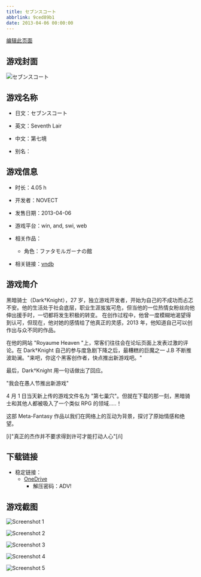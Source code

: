 ```yaml
---
title: セブンスコート
abbrlink: 9ced89b1
date: 2013-04-06 00:00:00
---
```

[编辑此页面](https://github.com/ACG-3/ADV3-source/blob/main/source/_posts/games/%E3%82%BB%E3%83%96%E3%83%B3%E3%82%B9%E3%82%B3%E3%83%BC%E3%83%88.md)

## 游戏封面

![セブンスコート](https://pan.timero.xyz/d/onedrive/img_lib_001/%E3%82%BB%E3%83%96%E3%83%B3%E3%82%B9%E3%82%B3%E3%83%BC%E3%83%88_cover.avif)


## 游戏名称

- 日文：セブンスコート
- 英文：Seventh Lair
- 中文：第七境

- 别名：


## 游戏信息

- 时长：4.05 h
- 开发者：NOVECT
- 发售日期：2013-04-06
- 游戏平台：win, and, swi, web
- 相关作品：
   - 角色：ファタモルガーナの館

- 相关链接：[vndb](https://vndb.org/v14878)


## 游戏简介

黑暗骑士（Dark†Knight），27 岁，独立游戏开发者，开始为自己的不成功而忐忑不安。他的生活处于社会底层，职业生涯岌岌可危，但当他的一位热情女粉丝向他伸出援手时，一切都将发生积极的转变。
在创作过程中，他曾一度模糊地渴望得到认可，但现在，他对她的感情给了他真正的灵感，2013 年，他知道自己可以创作出与众不同的作品。

在他的网站 "Royaume Heaven "上，常客们往往会在论坛页面上发表过激的评论。在 Dark†Knight 自己的参与度急剧下降之后，最糟糕的巨魔之一 J.B 不断推波助澜。"来吧，你这个黑客创作者，快点推出新游戏吧。"

最后，Dark†Knight 用一句话做出了回应。

"我会在愚人节推出新游戏"

4 月 1 日当天新上传的游戏文件名为 "第七巢穴"。但就在下载的那一刻，黑暗骑士和其他人都被吸入了一个类似 RPG 的领域.....！

这部 Meta-Fantasy 作品以我们在网络上的互动为背景，探讨了原始情感和绝望。

[i]"真正的杰作并不要求得到许可才能打动人心"[/i]




## 下载链接

- 稳定链接：
    - [OneDrive](https://pan.timero.xyz/onedrive/adv_lib_001/%E3%82%BB%E3%83%96%E3%83%B3%E3%82%B9%E3%82%B3%E3%83%BC%E3%83%88)
        - 解压密码：ADV!



## 游戏截图


![Screenshot 1](https://pan.timero.xyz/d/onedrive/img_lib_001/%E3%82%BB%E3%83%96%E3%83%B3%E3%82%B9%E3%82%B3%E3%83%BC%E3%83%88_Screenshot_1.avif)

![Screenshot 2](https://pan.timero.xyz/d/onedrive/img_lib_001/%E3%82%BB%E3%83%96%E3%83%B3%E3%82%B9%E3%82%B3%E3%83%BC%E3%83%88_Screenshot_2.avif)

![Screenshot 3](https://pan.timero.xyz/d/onedrive/img_lib_001/%E3%82%BB%E3%83%96%E3%83%B3%E3%82%B9%E3%82%B3%E3%83%BC%E3%83%88_Screenshot_3.avif)

![Screenshot 4](https://pan.timero.xyz/d/onedrive/img_lib_001/%E3%82%BB%E3%83%96%E3%83%B3%E3%82%B9%E3%82%B3%E3%83%BC%E3%83%88_Screenshot_4.avif)

![Screenshot 5](https://pan.timero.xyz/d/onedrive/img_lib_001/%E3%82%BB%E3%83%96%E3%83%B3%E3%82%B9%E3%82%B3%E3%83%BC%E3%83%88_Screenshot_5.avif)

